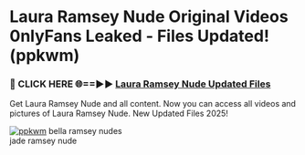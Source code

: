 # Laura Ramsey Nude Original Videos 0nlyFans Leaked - Files Updated! (ppkwm)

<h3>🔴 CLICK HERE 🌐==►► <a href="https://tinyurl.com/5h6xmrr3" rel="nofollow">Laura Ramsey Nude Updated Files</a></h3>

Get Laura Ramsey Nude and all content. Now you can access all videos and pictures of Laura Ramsey Nude. New Updated Files 2025!

[![ppkwm](https://i.imgur.com/KVD873Z.gif)](https://tinyurl.com/5h6xmrr3)
bella ramsey nudes<br>
jade ramsey nude